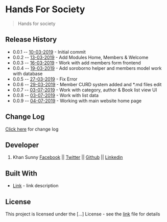 # Hands For Society

>Hands for society


## Release History

* 0.0.1 -- [10-03-2019]() - Initial commit
* 0.0.2 -- [13-03-2019]() - Add Modules Home, Members & Welcome
* 0.0.3 -- [16-03-2019]() - Work with add members form frontend
* 0.0.4 -- [19-03-2019]() - Add soroborno helper and members model work with database
* 0.0.5 -- [27-03-2019]() - Fix Error
* 0.0.6 -- [29-03-2019]() - Member CURD system added and *.md files edit
* 0.0.7 -- [03-07-2019]() - Work with category, author & Book list view UI
* 0.0.8 -- [03-07-2019]() - Work with list data
* 0.0.9 -- [04-07-2019]() - Working with main website home page

## Change Log

[Click here](CHANGELOG.md) for change log


## Developer

1. Khan Sunny [Facebook](https://facebook.com/itkhansunny) || [Twitter](https://twitter.com/itkhansunny) || [Github](https://github.com/itkhansunny) || [Linkedin](https://www.linkedin.com/in/itkhansunny/)


## Built With

* [Link](http://link....) - link description


## License

This project is licensed under the [...] License - see the [link](link) file for details

